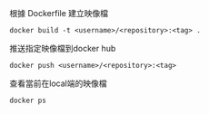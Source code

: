 根據 Dockerfile 建立映像檔
```
docker build -t <username>/<repository>:<tag> .
```

推送指定映像檔到docker hub
```
docker push <username>/<repository>:<tag>
```

查看當前在local端的映像檔
```
docker ps
```


